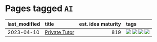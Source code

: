 # Pages tagged `AI`

|last_modified|title|est. idea maturity|tags
|:---|:---|---:|:---|
|2023-04-10|[Private Tutor](../private_tutor.md)|819|[![](https://img.shields.io/badge/tag-AI-1dc0d1)](../tags/AI.md) [![](https://img.shields.io/badge/tag-discussion-4d5a4)](../tags/discussion.md) [![](https://img.shields.io/badge/tag-education-77485f)](../tags/education.md) [![](https://img.shields.io/badge/tag-startup-e168be)](../tags/startup.md)|